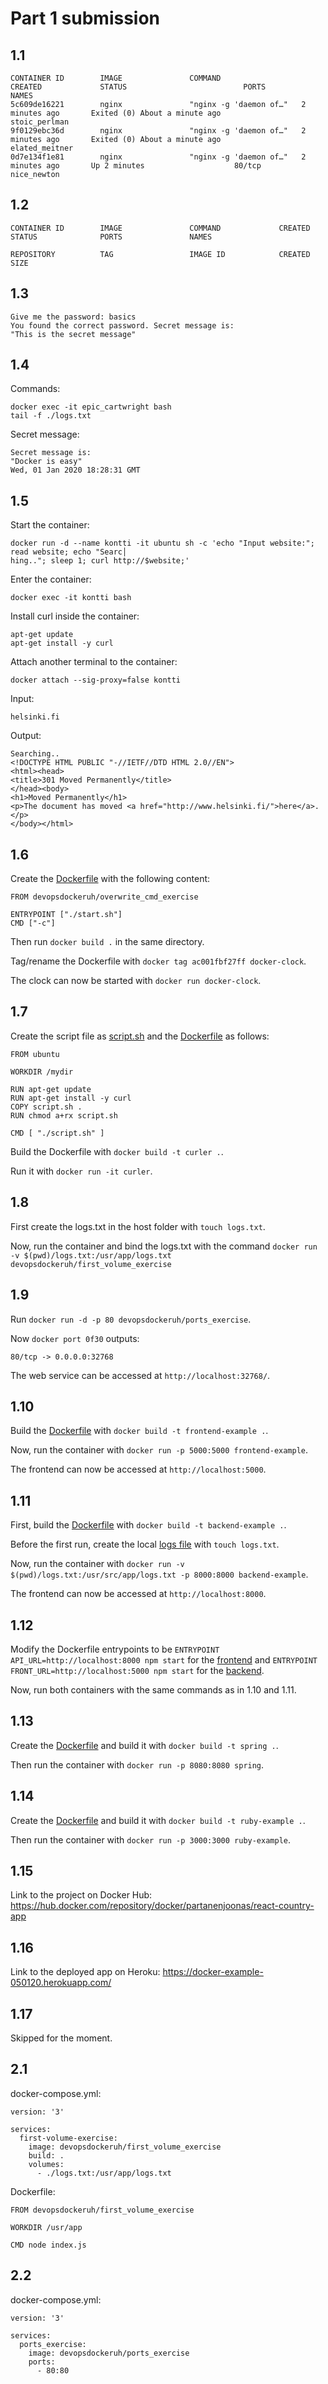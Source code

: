 # Part 1 submission

## 1.1

```
CONTAINER ID        IMAGE               COMMAND                  CREATED             STATUS                          PORTS               NAMES
5c609de16221        nginx               "nginx -g 'daemon of…"   2 minutes ago       Exited (0) About a minute ago                       stoic_perlman
9f0129ebc36d        nginx               "nginx -g 'daemon of…"   2 minutes ago       Exited (0) About a minute ago                       elated_meitner
0d7e134f1e81        nginx               "nginx -g 'daemon of…"   2 minutes ago       Up 2 minutes                    80/tcp              nice_newton
```

## 1.2

```
CONTAINER ID        IMAGE               COMMAND             CREATED             STATUS              PORTS               NAMES

REPOSITORY          TAG                 IMAGE ID            CREATED             SIZE
```

## 1.3

```
Give me the password: basics
You found the correct password. Secret message is:
"This is the secret message"
```

## 1.4

Commands:

```
docker exec -it epic_cartwright bash
tail -f ./logs.txt
```

Secret message:

```
Secret message is:
"Docker is easy"
Wed, 01 Jan 2020 18:28:31 GMT
```

## 1.5

Start the container:

```
docker run -d --name kontti -it ubuntu sh -c 'echo "Input website:"; read website; echo "Searc│
hing.."; sleep 1; curl http://$website;'
```

Enter the container:
```
docker exec -it kontti bash
```

Install curl inside the container:

```
apt-get update
apt-get install -y curl
```

Attach another terminal to the container:

```
docker attach --sig-proxy=false kontti
```

Input: 

```
helsinki.fi
```

Output:

```
Searching..
<!DOCTYPE HTML PUBLIC "-//IETF//DTD HTML 2.0//EN">
<html><head>
<title>301 Moved Permanently</title>
</head><body>
<h1>Moved Permanently</h1>
<p>The document has moved <a href="http://www.helsinki.fi/">here</a>.</p>
</body></html>
```

## 1.6

Create the [Dockerfile](https://github.com/joonaspartanen/devopswithdocker/blob/master/part_1/1.6/Dockerfile) with the following content:

```
FROM devopsdockeruh/overwrite_cmd_exercise

ENTRYPOINT ["./start.sh"]
CMD ["-c"]
```

Then run ```docker build .``` in the same directory.

Tag/rename the Dockerfile with ```docker tag ac001fbf27ff docker-clock```.

The clock can now be started with ```docker run docker-clock```.

## 1.7

Create the script file as [script.sh](https://github.com/joonaspartanen/devopswithdocker/blob/master/part_1/1.7/script.sh) and the [Dockerfile](https://github.com/joonaspartanen/devopswithdocker/blob/master/part_1/1.7/Dockerfile) as follows:

```
FROM ubuntu

WORKDIR /mydir 

RUN apt-get update
RUN apt-get install -y curl
COPY script.sh .
RUN chmod a+rx script.sh

CMD [ "./script.sh" ]
```

Build the Dockerfile with ```docker build -t curler .```.

Run it with ```docker run -it curler```.

## 1.8

First create the logs.txt in the host folder with ```touch logs.txt```.

Now, run the container and bind the logs.txt with the command ```docker run -v $(pwd)/logs.txt:/usr/app/logs.txt devopsdockeruh/first_volume_exercise```
 
## 1.9

Run ```docker run -d -p 80 devopsdockeruh/ports_exercise```.

Now ```docker port 0f30``` outputs:

```
80/tcp -> 0.0.0.0:32768
```

The web service can be accessed at ```http://localhost:32768/```.

## 1.10

Build the [Dockerfile](https://github.com/joonaspartanen/devopswithdocker/blob/master/part_1/1.10/Dockerfile) with ```docker build -t frontend-example .```.

Now, run the container with ```docker run -p 5000:5000 frontend-example```.

The frontend can now be accessed at ```http://localhost:5000```.

## 1.11

First, build the [Dockerfile](https://github.com/joonaspartanen/devopswithdocker/blob/master/part_1/1.11/Dockerfile) with ```docker build -t backend-example .```.

Before the first run, create the local [logs file](https://github.com/joonaspartanen/devopswithdocker/blob/master/part_1/1.11/logs.txt) with ```touch logs.txt```. 

Now, run the container with ```docker run -v $(pwd)/logs.txt:/usr/src/app/logs.txt -p 8000:8000 backend-example```.

The frontend can now be accessed at ```http://localhost:8000```.

## 1.12

Modify the Dockerfile entrypoints to be ```ENTRYPOINT API_URL=http://localhost:8000 npm start``` for the [frontend](https://github.com/joonaspartanen/devopswithdocker/blob/master/part_1/1.10/Dockerfile) and ```ENTRYPOINT FRONT_URL=http://localhost:5000 npm start``` for the [backend](https://github.com/joonaspartanen/devopswithdocker/blob/master/part_1/1.11/Dockerfile).

Now, run both containers with the same commands as in 1.10 and 1.11.

## 1.13

Create the [Dockerfile](https://github.com/joonaspartanen/devopswithdocker/blob/master/part_1/1.13/Dockerfile) and build it with ```docker build -t spring .```.

Then run the container with ```docker run -p 8080:8080 spring```.

## 1.14

Create the [Dockerfile](https://github.com/joonaspartanen/devopswithdocker/blob/master/part_1/1.14/Dockerfile) and build it with ```docker build -t ruby-example .```.

Then run the container with ```docker run -p 3000:3000 ruby-example```.

## 1.15

Link to the project on Docker Hub: https://hub.docker.com/repository/docker/partanenjoonas/react-country-app

## 1.16

Link to the deployed app on Heroku: https://docker-example-050120.herokuapp.com/

## 1.17

Skipped for the moment.

## 2.1

docker-compose.yml:

```
version: '3'

services:
  first-volume-exercise:
    image: devopsdockeruh/first_volume_exercise
    build: .
    volumes:
      - ./logs.txt:/usr/app/logs.txt
```

Dockerfile:

```
FROM devopsdockeruh/first_volume_exercise

WORKDIR /usr/app

CMD node index.js
```

## 2.2

docker-compose.yml:

```
version: '3'

services:
  ports_exercise:
    image: devopsdockeruh/ports_exercise
    ports:
      - 80:80
```
